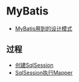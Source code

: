 # MyBatis

- [MyBatis用到的设计模式](./DesignPattern.md)

## 过程

- [创建SqlSession](./Init.md)
- [SqlSession执行Mapper](./Mapper.md)